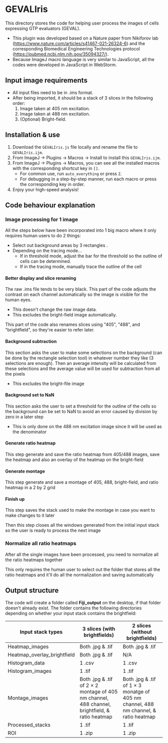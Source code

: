 # GEVALIris
This directory stores the code for helping user process the images of cells expressing GTP evaluators (GEVAL). 
* This plugin was developed based on a Nature paper from Nikiforov lab (https://www.nature.com/articles/s41467-021-26324-6) and the corresponding  Biomedical Engineering Technologies protocol (https://pubmed.ncbi.nlm.nih.gov/35094327/).
* Because ImageJ macro language is very similar to JavaScript, all the codes were developed in JavaScript in WebStorm. 

##  Input image requirements
* All input files need to be in .ims format.
* After being imported, it should be a stack of 3 slices in the following order: 
  1. Image taken at 405 nm excitation.
  2. Image taken at 488 nm excitation. 
  3. (Optional) Bright-field.
     

## Installation & use 
1. Download the `GEVALIris.js` file locally and rename the file to `GEVALIris.ijm`.
2. From ImageJ -> Plugins -> Macros -> Install to install this `GEVALIris.ijm`.
3. From ImageJ -> Plugins -> Macros, you can see all the installed macros with the corresponding shortcut key in `[]`.
    * For common use, run `auto_everything` or press `Z`.
    * For debugging in a step-by-step manner, run each macro or press the corresponding key in order.
4. Enjoy your high-speed analysis! 



## Code behaviour explanation 

### Image processing for 1 image
All the steps below have been incorporated into 1 big macro where it only requires human users to do 2 things: 
* Select out background areas by 3 rectangles . 
* Depending on the tracing mode...
  * If in threshold mode, adjust the bar for the threshold so the outline of cells can be determined. 
  * If in the tracing mode, manually trace the outline of the cell 

#### Better display and slice renaming
The raw .ims file tends to be very black. This part of the code adjusts the contrast on each channel automatically so the image is visible for the human eyes.
* This doesn't change the raw image data. 
* This excludes the bright-field image automatically. 

This part of the code also renames slices using "405", "488", and "brightfield", so they're easier to refer later. 

#### Background subtraction 
This section asks the user to make some selections on the background (can be done by the rectangle selection tool) in whatever number they like (3 selections are enough). Then an average intensity will be calculated from these selections and the average value will be used for subtraction from all the pixels
* This excludes the bright-file image

#### Background set to NaN 
This section asks the user to set a threshold for the outline of the cells so the background can be set to NaN to avoid an error caused by division by zero in a later step
* This is only done on the 488 nm excitation image since it will be used as the denominator

#### Generate ratio heatmap
This step generate and save the ratio heatmap from 405/488 images, save the heatmap and also an overlay of the heatmap on the bright-field

#### Generate montage
This step generate and save a montage of 405, 488, bright-field, and ratio heatmap in a 2 by 2 grid

#### Finish up
This step saves the stack used to make the montage in case you want to make changes to it later

Then this step closes all the windows generated from the initial input stack so the user is ready to process the next image

### Normalize all ratio heatmaps
After all the single images have been processed, you need to normalize all the ratio heatmaps together

This only requires the human user to select out the folder that stores all the ratio heatmaps and it'll do all the normalization and saving automatically

## Output structure
The code will create a folder called __Fiji_output__ on the desktop, if that folder doesn't already exist. The folder contains the following directories depending on whether your input stack contains the brightfield:

| Input stack types           | 3 slices (with brightfields)                                                                   | 2 slices (without brightfields)                                                      |
|-----------------------------|------------------------------------------------------------------------------------------------|--------------------------------------------------------------------------------------|
| Heatmap_images              | Both .jpg & .tif                                                                               | Both .jpg & .tif                                                                     |
| Heatmap_overlay_brightfield | Both .jpg & .tif                                                                               | N/A                                                                                  |
| Histogram_data              | 1 .csv                                                                                         | 1 .csv                                                                               |
| Histogram_images            | 1 .tif                                                                                         | 1 .tif                                                                               |
| Montage_images              | Both .jpg & .tif of 2 × 2 montage of 405 nm channel, 488 channel, brightfield, & ratio heatmap | Both .jpg & .tif of 1 × 3 monatge of 405 nm channel, 488 nm channel, & ratio heatmap |
| Processed_stacks            | 1 .tif                                                                                         | 1 .tif                                                                               |
| ROI                         | 1 .zip                                                                                         | 1 .zip                                                                               |